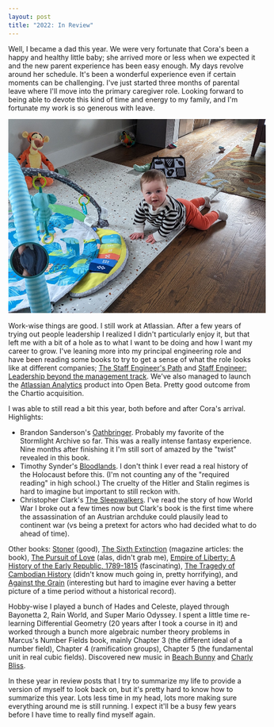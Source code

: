 ```yaml
---
layout: post
title: "2022: In Review"
---
```


Well, I became a dad this year.  We were very fortunate that Cora's been a happy and healthy little baby; she arrived more or less when we expected it and the new parent experience has been easy enough.  My days revolve around her schedule.  It's been a wonderful experience even if certain moments can be challenging.  I've just started three months of parental leave where I'll move into the primary caregiver role.  Looking forward to being able to devote this kind of time and energy to my family, and I'm fortunate my work is so generous with leave.

<img class="img-responsive" style="max-width:520px" src="/images/cora-7-months.jpg" alt="My daughter Cora, aged 7 months" />

Work-wise things are good.  I still work at Atlassian.  After a few years of trying out people leadership I realized I didn't particularly enjoy it, but that left me with a bit of a hole as to what I want to be doing and how I want my career to grow.  I've leaning more into my principal engineering role and have been reading some books to try to get a sense of what the role looks like at different companies; [The Staff Engineer's Path](https://www.oreilly.com/library/view/the-staff-engineers/9781098118723/) and [Staff Engineer: Leadership beyond the management track](https://staffeng.com/book).  We've also managed to launch the [Atlassian Analytics](https://www.atlassian.com/platform/analytics) product into Open Beta.  Pretty good outcome from the Chartio acquisition.

I was able to still read a bit this year, both before and after Cora's arrival.  Highlights:
* Brandon Sanderson's [Oathbringer](https://us.macmillan.com/books/9781250297143/oathbringer).  Probably my favorite of the Stormlight Archive so far.  This was a really intense fantasy experience.  Nine months after finishing it I'm still sort of amazed by the "twist" revealed in this book.
* Timothy Synder's [Bloodlands](https://www.timothysnyder.org/books/bloodlands).  I don't think I ever read a real history of the Holocaust before this.  (I'm not counting any of the "required reading" in high school.)  The cruelty of the Hitler and Stalin regimes is hard to imagine but important to still reckon with.
* Christopher Clark's [The Sleepwalkers](https://www.harpercollins.com/products/the-sleepwalkers-christopher-clark?variant=32121973735458).  I've read the story of how World War I broke out a few times now but Clark's book is the first time where the assassination of an Austrian archduke could plausily lead to continent war (vs being a pretext for actors who had decided what to do ahead of time).

Other books: [Stoner](https://www.goodreads.com/book/show/166997.Stoner) (good), [The Sixth Extinction](https://us.macmillan.com/books/9781250062185/thesixthextinction) (magazine articles: the book), [The Pursuit of Love](https://www.goodreads.com/book/show/835458.The_Pursuit_of_Love) (alas, didn't grab me), [Empire of Liberty: A History of the Early Republic, 1789-1815](https://www.goodreads.com/book/show/550931.Empire_of_Liberty) (fascinating), [The Tragedy of Cambodian History](https://yalebooks.yale.edu/book/9780300057522/the-tragedy-of-cambodian-history/) (didn't know much going in, pretty horrifying), and [Against the Grain](https://yalebooks.yale.edu/book/9780300240214/against-the-grain/) (interesting but hard to imagine ever having a better picture of a time period without a historical record).

Hobby-wise I played a bunch of Hades and Celeste, played through Bayonetta 2, Rain World, and Super Mario Odyssey.  I spent a little time re-learning Differential Geometry (20 years after I took a course in it) and worked through a bunch more algebraic number theory problems in Marcus's Number Fields book, mainly Chapter 3 (the different ideal of a number field), Chapter 4 (ramification groups), Chapter 5 (the fundamental unit in real cubic fields).  Discovered new music in [Beach Bunny](https://www.beachbunnymusic.com/) and [Charly Bliss](http://charlybliss.com/).

In these year in review posts that I try to summarize my life to provide a version of myself to look back on, but it's pretty hard to know how to summarize this year.  Lots less time in my head, lots more making sure everything around me is still running.  I expect it'll be a busy few years before I have time to really find myself again.
